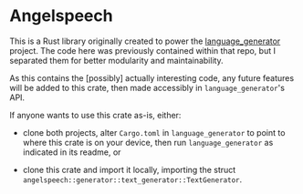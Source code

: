 # Angelspeech

This is a Rust library originally created to power the
[language_generator](https://github.com/taernsietr/language_generator) project.
The code here was previously contained within that repo, but I separated them
for better modularity and maintainability.  

As this contains the \[possibly\] actually interesting code, any future features
will be added to this crate, then made accessibly in `language_generator`'s API.   

If anyone wants to use this crate as-is, either:

- clone both projects, alter `Cargo.toml` in `language_generator` to point to
  where this crate is on your device, then run `language_generator` as indicated
in its readme, or  

- clone this crate and import it locally, importing the struct
  `angelspeech::generator::text_generator::TextGenerator`.
